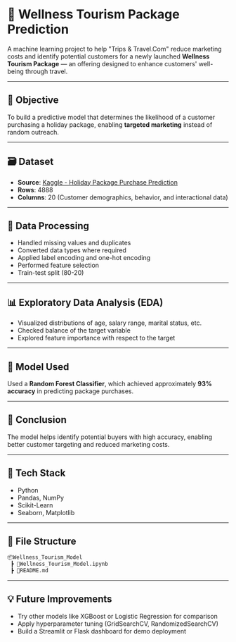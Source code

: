 # 🧳 Wellness Tourism Package Prediction

A machine learning project to help "Trips & Travel.Com" reduce marketing costs and identify potential customers for a newly launched **Wellness Tourism Package** — an offering designed to enhance customers' well-being through travel.

---

## 🚀 Objective

To build a predictive model that determines the likelihood of a customer purchasing a holiday package, enabling **targeted marketing** instead of random outreach.

---

## 🗃️ Dataset

- **Source**: [Kaggle - Holiday Package Purchase Prediction](https://www.kaggle.com/datasets/susant4learning/holiday-package-purchase-prediction/data)
- **Rows**: 4888
- **Columns**: 20 (Customer demographics, behavior, and interactional data)

---

## 🧼 Data Processing

- Handled missing values and duplicates
- Converted data types where required
- Applied label encoding and one-hot encoding
- Performed feature selection
- Train-test split (80-20)

---

## 📊 Exploratory Data Analysis (EDA)

- Visualized distributions of age, salary range, marital status, etc.
- Checked balance of the target variable
- Explored feature importance with respect to the target

---

## 🤖 Model Used

Used a **Random Forest Classifier**, which achieved approximately **93% accuracy** in predicting package purchases.

---

## 🏁 Conclusion

The model helps identify potential buyers with high accuracy, enabling better customer targeting and reduced marketing costs.

---

## 🔧 Tech Stack

- Python
- Pandas, NumPy
- Scikit-Learn
- Seaborn, Matplotlib

---

## 📂 File Structure

```bash
📦Wellness_Tourism_Model
 ┣ 📜Wellness_Tourism_Model.ipynb
 ┣ 📜README.md
```

---

## 💡 Future Improvements

- Try other models like XGBoost or Logistic Regression for comparison
- Apply hyperparameter tuning (GridSearchCV, RandomizedSearchCV)
- Build a Streamlit or Flask dashboard for demo deployment


